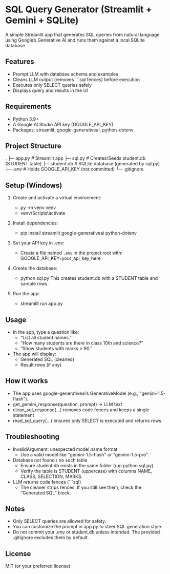# SQL Query Generator (Streamlit + Gemini + SQLite)

A simple Streamlit app that generates SQL queries from natural language using Google’s Generative AI and runs them against a local SQLite database.

## Features
- Prompt LLM with database schema and examples
- Cleans LLM output (removes ```sql fences) before execution
- Executes only SELECT queries safely
- Displays query and results in the UI

## Requirements
- Python 3.9+
- A Google AI Studio API key (GOOGLE_API_KEY)
- Packages: streamlit, google-generativeai, python-dotenv

## Project Structure
.
├─ app.py            # Streamlit app
├─ sql.py            # Creates/Seeds student.db (STUDENT table)
├─ student.db        # SQLite database (generated by sql.py)
├─ .env              # Holds GOOGLE_API_KEY (not committed)
└─ .gitignore

## Setup (Windows)
1) Create and activate a virtual environment:
   - py -m venv venv
   - venv\Scripts\activate

2) Install dependencies:
   - pip install streamlit google-generativeai python-dotenv

3) Set your API key in .env:
   - Create a file named `.env` in the project root with:
     GOOGLE_API_KEY=your_api_key_here

4) Create the database:
   - python sql.py
   This creates student.db with a STUDENT table and sample rows.

5) Run the app:
   - streamlit run app.py

## Usage
- In the app, type a question like:
  - “List all student names.”
  - “How many students are there in class 10th and science?”
  - “Show students with marks > 90.”
- The app will display:
  - Generated SQL (cleaned)
  - Result rows (if any)

## How it works
- The app uses google-generativeai’s GenerativeModel (e.g., "gemini-1.5-flash").
- get_gemini_response(question, prompt) -> LLM text
- clean_sql_response(...) removes code fences and keeps a single statement
- read_sql_query(...) ensures only SELECT is executed and returns rows

## Troubleshooting
- InvalidArgument: unexpected model name format
  - Use a valid model like "gemini-1.5-flash" or "gemini-1.5-pro".
- Database not found / no such table
  - Ensure student.db exists in the same folder (run python sql.py).
  - Verify the table is STUDENT (uppercase) with columns NAME, CLASS, SELECTION, MARKS.
- LLM returns code fences (```sql)
  - The cleaner strips fences. If you still see them, check the “Generated SQL” block.

## Notes
- Only SELECT queries are allowed for safety.
- You can customize the prompt in app.py to steer SQL generation style.
- Do not commit your .env or student.db unless intended. The provided .gitignore excludes them by default.

## License
MIT (or your preferred license)
